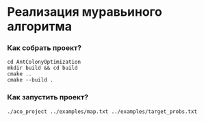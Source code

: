 # Реализация муравьиного алгоритма

### Как собрать проект?

```
cd AntColonyOptimization
mkdir build && cd build
cmake ..
cmake --build .
```

### Как запустить проект?
```
./aco_project ../examples/map.txt ../examples/target_probs.txt
```